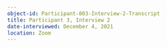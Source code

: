 ```yaml
---
object-id: Participant-003-Interview-2-Transcript
title: Participant 3, Interview 2
date-interviewed: December 4, 2021
location: Zoom
---
```

